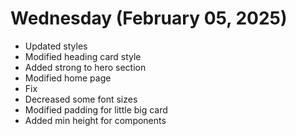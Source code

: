 # Wednesday (February 05, 2025)

- Updated styles
- Modified heading card style
- Added strong to hero section
- Modified home page
- Fix
- Decreased some font sizes
- Modified padding for little big card
- Added min height for components
